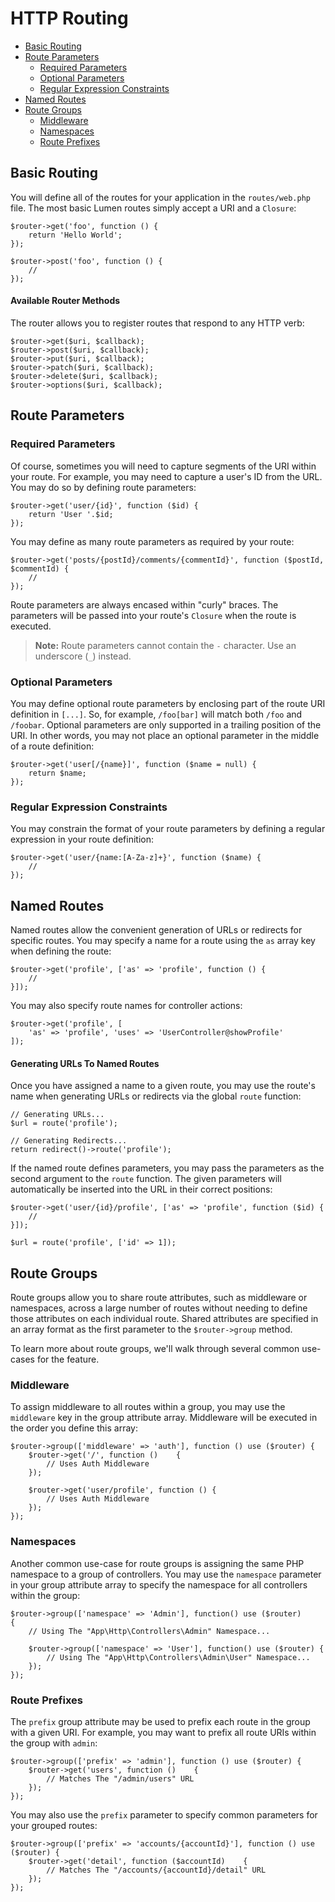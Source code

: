 # HTTP Routing

- [Basic Routing](#basic-routing)
- [Route Parameters](#route-parameters)
    - [Required Parameters](#required-parameters)
    - [Optional Parameters](#optional-parameters)
    - [Regular Expression Constraints](#parameters-regular-expression-constraints)
- [Named Routes](#named-routes)
- [Route Groups](#route-groups)
    - [Middleware](#route-group-middleware)
    - [Namespaces](#route-group-namespaces)
    - [Route Prefixes](#route-group-prefixes)

<a name="basic-routing"></a>
## Basic Routing

You will define all of the routes for your application in the `routes/web.php` file. The most basic Lumen routes simply accept a URI and a `Closure`:

    $router->get('foo', function () {
        return 'Hello World';
    });

    $router->post('foo', function () {
        //
    });

#### Available Router Methods

The router allows you to register routes that respond to any HTTP verb:

    $router->get($uri, $callback);
    $router->post($uri, $callback);
    $router->put($uri, $callback);
    $router->patch($uri, $callback);
    $router->delete($uri, $callback);
    $router->options($uri, $callback);

<a name="route-parameters"></a>
## Route Parameters

<a name="required-parameters"></a>
### Required Parameters

Of course, sometimes you will need to capture segments of the URI within your route. For example, you may need to capture a user's ID from the URL. You may do so by defining route parameters:

    $router->get('user/{id}', function ($id) {
        return 'User '.$id;
    });

You may define as many route parameters as required by your route:

    $router->get('posts/{postId}/comments/{commentId}', function ($postId, $commentId) {
        //
    });

Route parameters are always encased within "curly" braces. The parameters will be passed into your route's `Closure` when the route is executed.

> **Note:** Route parameters cannot contain the `-` character. Use an underscore (`_`) instead.

<a name="optional-parameters"></a>
### Optional Parameters

You may define optional route parameters by enclosing part of the route URI definition in `[...]`. So, for example, `/foo[bar]` will match both `/foo` and `/foobar`. Optional parameters are only supported in a trailing position of the URI. In other words, you may not place an optional parameter in the middle of a route definition:

    $router->get('user[/{name}]', function ($name = null) {
        return $name;
    });

<a name="parameters-regular-expression-constraints"></a>
### Regular Expression Constraints

You may constrain the format of your route parameters by defining a regular expression in your route definition:

    $router->get('user/{name:[A-Za-z]+}', function ($name) {
        //
    });

<a name="named-routes"></a>
## Named Routes

Named routes allow the convenient generation of URLs or redirects for specific routes. You may specify a name for a route using the `as` array key when defining the route:

    $router->get('profile', ['as' => 'profile', function () {
        //
    }]);

You may also specify route names for controller actions:

    $router->get('profile', [
        'as' => 'profile', 'uses' => 'UserController@showProfile'
    ]);

#### Generating URLs To Named Routes

Once you have assigned a name to a given route, you may use the route's name when generating URLs or redirects via the global `route` function:

    // Generating URLs...
    $url = route('profile');

    // Generating Redirects...
    return redirect()->route('profile');

If the named route defines parameters, you may pass the parameters as the second argument to the `route` function. The given parameters will automatically be inserted into the URL in their correct positions:

    $router->get('user/{id}/profile', ['as' => 'profile', function ($id) {
        //
    }]);

    $url = route('profile', ['id' => 1]);

<a name="route-groups"></a>
## Route Groups

Route groups allow you to share route attributes, such as middleware or namespaces, across a large number of routes without needing to define those attributes on each individual route. Shared attributes are specified in an array format as the first parameter to the `$router->group` method.

To learn more about route groups, we'll walk through several common use-cases for the feature.

<a name="route-group-middleware"></a>
### Middleware

To assign middleware to all routes within a group, you may use the `middleware` key in the group attribute array. Middleware will be executed in the order you define this array:

    $router->group(['middleware' => 'auth'], function () use ($router) {
        $router->get('/', function ()    {
            // Uses Auth Middleware
        });

        $router->get('user/profile', function () {
            // Uses Auth Middleware
        });
    });

<a name="route-group-namespaces"></a>
### Namespaces

Another common use-case for route groups is assigning the same PHP namespace to a group of controllers. You may use the `namespace` parameter in your group attribute array to specify the namespace for all controllers within the group:

    $router->group(['namespace' => 'Admin'], function() use ($router)
    {
        // Using The "App\Http\Controllers\Admin" Namespace...

        $router->group(['namespace' => 'User'], function() use ($router) {
            // Using The "App\Http\Controllers\Admin\User" Namespace...
        });
    });

<a name="route-group-prefixes"></a>
### Route Prefixes

The `prefix` group attribute may be used to prefix each route in the group with a given URI. For example, you may want to prefix all route URIs within the group with `admin`:

    $router->group(['prefix' => 'admin'], function () use ($router) {
        $router->get('users', function ()    {
            // Matches The "/admin/users" URL
        });
    });

You may also use the `prefix` parameter to specify common parameters for your grouped routes:

    $router->group(['prefix' => 'accounts/{accountId}'], function () use ($router) {
        $router->get('detail', function ($accountId)    {
            // Matches The "/accounts/{accountId}/detail" URL
        });
    });
